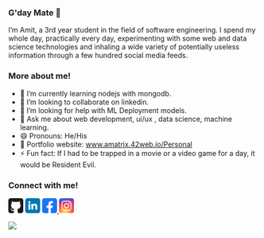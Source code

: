 ### G'day Mate 👋

I’m Amit, a 3rd year student in the field of software engineering. I spend my whole day, practically every day, experimenting with some web and data science technologies and inhaling a wide variety of potentially useless information through a few hundred social media feeds.

### More about me!

- 🌱 I’m currently learning nodejs with mongodb.
- 👯 I’m looking to collaborate on linkedin.
- 🤔 I’m looking for help with ML Deployment models.
- 💬 Ask me about web development, ui/ux , data science, machine learning.
- 😄 Pronouns: He/His
- 💼 Portfolio website: www.amatrix.42web.io/Personal
- ⚡ Fun fact: If I had to be trapped in a movie or a video game for a day, it would be Resident Evil.

### Connect with me!
<!-- <p align = "center"> -->
<a href =https://github.com/ammy20019 target='blank'> <img src=https://github.com/edent/SuperTinyIcons/blob/master/images/svg/github.svg height='30' weight='30'/></a>
<a href =https://www.linkedin.com/in/amit-kumar-sahu-7aab19169 target='blank'> <img src=https://github.com/edent/SuperTinyIcons/blob/master/images/svg/linkedin.svg height='30' weight='30'/></a> 
<a href = https://www.facebook.com/amitksahu.official target='blank'> <img src=https://github.com/edent/SuperTinyIcons/blob/master/images/svg/facebook.svg height='30' weight='30'/>
<a href = https://www.instagram.com/amitsahu.official/ target='blank'> <img src=https://github.com/edent/SuperTinyIcons/blob/master/images/svg/instagram.svg height='30' weight='30'/></a>
<!--   </p> -->

<img src="https://github-readme-stats.vercel.app/api?username=ammy20019&&show_icons=true&title_color=ffffff&icon_color=bb2acf&text_color=daf7dc&bg_color=151515" />
